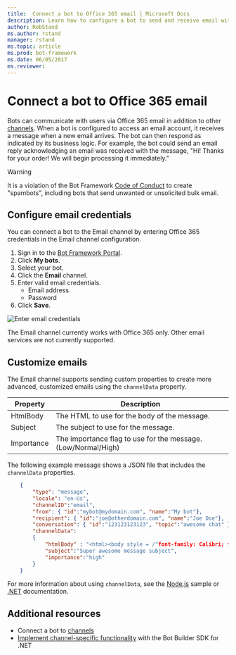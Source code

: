 ```yaml
---
title:  Connect a bot to Office 365 email | Microsoft Docs
description: Learn how to configure a bot to send and receive email with Office 365.
author: RobStand
ms.author: rstand
manager: rstand
ms.topic: article
ms.prod: bot-framework
ms.date: 06/05/2017
ms.reviewer:
---
```

# Connect a bot to Office 365 email

Bots can communicate with users via Office 365 email in addition to other [channels](~/portal-configure-channels.md). When a bot is configured to access an email account, it receives a message when a new email arrives. The bot can then respond as indicated by its business logic. For example, the bot could send an email reply acknowledging an email was received with the message, "Hi! Thanks for your order! We will begin processing it immediately." 

> [!WARNING]
> It is a violation of the Bot Framework [Code of Conduct](https://www.botframework.com/Content/Microsoft-Bot-Framework-Preview-Online-Services-Agreement.htm) to create "spambots", including bots that send unwanted or unsolicited bulk email.

## Configure email credentials

You can connect a bot to the Email channel by entering Office 365 credentials in the Email channel configuration.

1. Sign in to the <a href="https://dev.botframework.com/" target="_blank">Bot Framework Portal</a>.
2. Click **My bots**.
3. Select your bot.
4. Click the **Email** channel.  
5. Enter valid email credentials.
    * Email address
    * Password
6. Click **Save**.

![Enter email credentials](~/media/channel-connect-email/channel-connect-email-credentials.png)

The Email channel currently works with Office 365 only. Other email services are not currently supported.

## Customize emails

The Email channel supports sending custom properties to create more advanced, customized emails using the `channelData` property.

| Property | Description |
|---------|  -----|
| HtmlBody   | The HTML to use for the body of the message. |
| Subject    | The subject to use for the message.|
| Importance | The importance flag to use for the message.(Low/Normal/High) |

The following example message shows a JSON file that includes the `channelData` properties.

```json
    {
        "type": "message",
        "locale": "en-Us",
        "channelID":"email",
        "from": { "id":"mybot@mydomain.com", "name":"My bot"},
        "recipient": { "id":"joe@otherdomain.com", "name":"Joe Doe"},
        "conversation": { "id":"123123123123", "topic":"awesome chat" },
        "channelData":
        {
            "htmlBody" : "<html><body style = /"font-family: Calibri; font-size: 11pt;/" >This is more than awesome</body></html>",
            "subject":"Super awesome message subject",
            "importance":"high"
        }
    }
```
For more information about using `channelData`, see the [Node.js](https://github.com/Microsoft/BotBuilder-Samples/tree/master/Node/core-ChannelData) sample or [.NET](~/dotnet/bot-builder-dotnet-channeldata.md) documentation.

## Additional resources

* Connect a bot to [channels](~/portal-configure-channels.md)
* [Implement channel-specific functionality](dotnet/bot-builder-dotnet-channeldata.md) with the Bot Builder SDK for .NET

